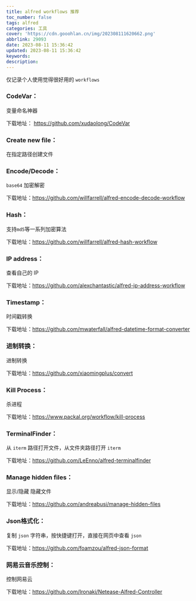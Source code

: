 ```yaml
---
title: alfred workflows 推荐
toc_number: false
tags: alfred
categories: 工具
cover: 'https://cdn.gooohlan.cn/img/202308111620662.png'
abbrlink: 29093
date: 2023-08-11 15:36:42
updated: 2023-08-11 15:36:42
keywords:
description:
---
```


仅记录个人使用觉得很好用的 `workflows`

### CodeVar：

变量命名神器

下载地址： https://github.com/xudaolong/CodeVar

### Create new file：

在指定路径创建文件

### Encode/Decode：

`base64` 加密解密

下载地址：https://github.com/willfarrell/alfred-encode-decode-workflow

### Hash：

支持`md5`等一系列加密算法

下载地址：https://github.com/willfarrell/alfred-hash-workflow

### IP address：

查看自己的 IP

下载地址：https://github.com/alexchantastic/alfred-ip-address-workflow

### Timestamp：

时间戳转换

下载地址：https://github.com/mwaterfall/alfred-datetime-format-converter

### 进制转换：

进制转换

下载地址：https://github.com/xiaomingplus/convert

### Kill Process：

杀进程

下载地址：https://www.packal.org/workflow/kill-process

### TerminalFinder：

从 `iterm` 路径打开文件，从文件夹路径打开 `iterm`

下载地址：https://github.com/LeEnno/alfred-terminalfinder

### Manage hidden files：

显示/隐藏 隐藏文件

下载地址：https://github.com/andreabusi/manage-hidden-files

### Json格式化：

复制 `json` 字符串，按快捷键打开，直接在网页中查看 `json`

下载地址：https://github.com/foamzou/alfred-json-format

### 网易云音乐控制：

控制网易云

下载地址：https://github.com/Ironaki/Netease-Alfred-Controller
